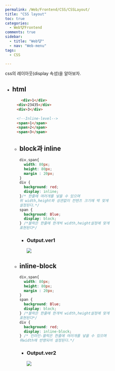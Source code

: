 ```yaml
---
permalink: /Web/Frontend/CSS/CSSLayout/
title: "CSS layout"
toc: true
categories:
  - Web🐮Frontend
comments: true
sidebar:
  - title: "Web🐮"
  - nav: "Web-menu"
tags:
  - CSS

---
```

css의 레이아웃(display 속성)을 알아보자. 

- ## html
  
    ```html
        <div>1</div>
      <div>23435</div>
      <div>3</div>
      
      <!--Inline-level-->
      <span>1</span>
      <span>2</span>
      <span>3</span>
    ```

  - ## block과 inline
    
      ```css
      div,span{
        width: 80px;
        height: 80px;
        margin : 20px;
      }
      div {
        background: red;
        display: inline;
      }/* 한줄에 여러개를 넣을 수 있으며
      위 width,height와 상관없이 컨텐츠 크기에 딱 맞게
      설정된다.*/
      span {
        background: Blue;
        display: block;
      } /*블락은 한줄에 한개씩 width,height설정에 맞게 
      표현된다*/
      
      ```
    - ### Output.ver1

      ![]({{site.baseurl}}/assets/images/web/css레이아웃1.png)

  - ## inline-block
    
    ```css
    div,span{
      width: 80px;
      height: 80px;
      margin : 20px;
    }
    span {
      background: Blue;
      display: block;
    } /*블락은 한줄에 한개씩 width,height설정에 맞게 
    표현된다*/
    div {
      background: red;
      display: inline-block;
    } /* 인라인-블락은 한줄에 여러개를 넣을 수 있으며
    위width에 반영되어 설정된다.*/
    ```

    - ### Output.ver2

      ![]({{site.baseurl}}/assets/images/web/css레이아웃2.png)